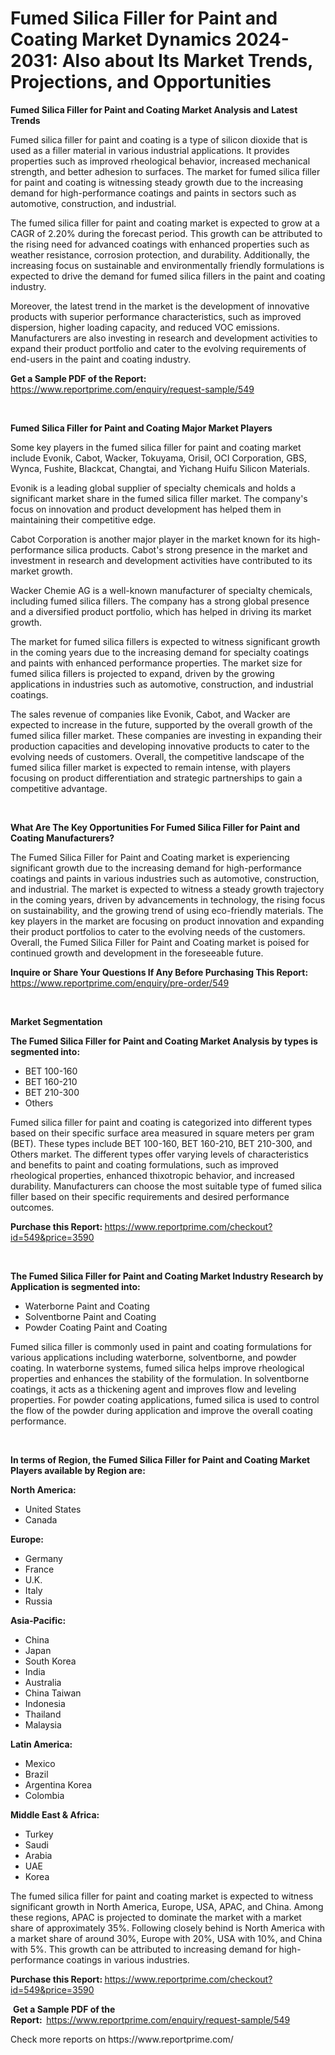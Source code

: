 <p><h1>Fumed Silica Filler for Paint and Coating Market Dynamics 2024-2031: Also about Its Market Trends, Projections, and Opportunities</h1></p><p><strong>Fumed Silica Filler for Paint and Coating Market Analysis and Latest Trends</strong></p>
<p><p>Fumed silica filler for paint and coating is a type of silicon dioxide that is used as a filler material in various industrial applications. It provides properties such as improved rheological behavior, increased mechanical strength, and better adhesion to surfaces. The market for fumed silica filler for paint and coating is witnessing steady growth due to the increasing demand for high-performance coatings and paints in sectors such as automotive, construction, and industrial.</p><p>The fumed silica filler for paint and coating market is expected to grow at a CAGR of 2.20% during the forecast period. This growth can be attributed to the rising need for advanced coatings with enhanced properties such as weather resistance, corrosion protection, and durability. Additionally, the increasing focus on sustainable and environmentally friendly formulations is expected to drive the demand for fumed silica fillers in the paint and coating industry.</p><p>Moreover, the latest trend in the market is the development of innovative products with superior performance characteristics, such as improved dispersion, higher loading capacity, and reduced VOC emissions. Manufacturers are also investing in research and development activities to expand their product portfolio and cater to the evolving requirements of end-users in the paint and coating industry.</p></p>
<p><strong>Get a Sample PDF of the Report:&nbsp;</strong> <a href="https://www.reportprime.com/enquiry/request-sample/549">https://www.reportprime.com/enquiry/request-sample/549</a></p>
<p>&nbsp;</p>
<p><strong>Fumed Silica Filler for Paint and Coating Major Market Players</strong></p>
<p><p>Some key players in the fumed silica filler for paint and coating market include Evonik, Cabot, Wacker, Tokuyama, Orisil, OCI Corporation, GBS, Wynca, Fushite, Blackcat, Changtai, and Yichang Huifu Silicon Materials.</p><p>Evonik is a leading global supplier of specialty chemicals and holds a significant market share in the fumed silica filler market. The company's focus on innovation and product development has helped them in maintaining their competitive edge.</p><p>Cabot Corporation is another major player in the market known for its high-performance silica products. Cabot's strong presence in the market and investment in research and development activities have contributed to its market growth.</p><p>Wacker Chemie AG is a well-known manufacturer of specialty chemicals, including fumed silica fillers. The company has a strong global presence and a diversified product portfolio, which has helped in driving its market growth.</p><p>The market for fumed silica fillers is expected to witness significant growth in the coming years due to the increasing demand for specialty coatings and paints with enhanced performance properties. The market size for fumed silica fillers is projected to expand, driven by the growing applications in industries such as automotive, construction, and industrial coatings.</p><p>The sales revenue of companies like Evonik, Cabot, and Wacker are expected to increase in the future, supported by the overall growth of the fumed silica filler market. These companies are investing in expanding their production capacities and developing innovative products to cater to the evolving needs of customers. Overall, the competitive landscape of the fumed silica filler market is expected to remain intense, with players focusing on product differentiation and strategic partnerships to gain a competitive advantage.</p></p>
<p>&nbsp;</p>
<p><strong>What Are The Key Opportunities For Fumed Silica Filler for Paint and Coating Manufacturers?</strong></p>
<p><p>The Fumed Silica Filler for Paint and Coating market is experiencing significant growth due to the increasing demand for high-performance coatings and paints in various industries such as automotive, construction, and industrial. The market is expected to witness a steady growth trajectory in the coming years, driven by advancements in technology, the rising focus on sustainability, and the growing trend of using eco-friendly materials. The key players in the market are focusing on product innovation and expanding their product portfolios to cater to the evolving needs of the customers. Overall, the Fumed Silica Filler for Paint and Coating market is poised for continued growth and development in the foreseeable future.</p></p>
<p><strong>Inquire or Share Your Questions If Any Before Purchasing This Report:</strong> <a href="https://www.reportprime.com/enquiry/pre-order/549">https://www.reportprime.com/enquiry/pre-order/549</a></p>
<p>&nbsp;</p>
<p><strong>Market Segmentation</strong></p>
<p><strong>The Fumed Silica Filler for Paint and Coating Market Analysis by types is segmented into:</strong></p>
<p><ul><li>BET 100-160</li><li>BET 160-210</li><li>BET 210-300</li><li>Others</li></ul></p>
<p><p>Fumed silica filler for paint and coating is categorized into different types based on their specific surface area measured in square meters per gram (BET). These types include BET 100-160, BET 160-210, BET 210-300, and Others market. The different types offer varying levels of characteristics and benefits to paint and coating formulations, such as improved rheological properties, enhanced thixotropic behavior, and increased durability. Manufacturers can choose the most suitable type of fumed silica filler based on their specific requirements and desired performance outcomes.</p></p>
<p><strong>Purchase this Report:&nbsp;</strong><a href="https://www.reportprime.com/checkout?id=549&price=3590">https://www.reportprime.com/checkout?id=549&price=3590</a></p>
<p>&nbsp;</p>
<p><strong>The Fumed Silica Filler for Paint and Coating Market Industry Research by Application is segmented into:</strong></p>
<p><ul><li>Waterborne Paint and Coating</li><li>Solventborne Paint and Coating</li><li>Powder Coating Paint and Coating</li></ul></p>
<p><p>Fumed silica filler is commonly used in paint and coating formulations for various applications including waterborne, solventborne, and powder coating. In waterborne systems, fumed silica helps improve rheological properties and enhances the stability of the formulation. In solventborne coatings, it acts as a thickening agent and improves flow and leveling properties. For powder coating applications, fumed silica is used to control the flow of the powder during application and improve the overall coating performance.</p></p>
<p>&nbsp;</p>
<p><strong>In terms of Region, the Fumed Silica Filler for Paint and Coating Market Players available by Region are:</strong></p>
<p>
    <p> <strong> North America: </strong>
        <ul>
            <li>United States</li>
            <li>Canada</li>
        </ul>
        </p> 
    <p> <strong> Europe: </strong>
        <ul>
            <li>Germany</li>
            <li>France</li>
            <li>U.K.</li>
            <li>Italy</li>
            <li>Russia</li>
        </ul>
        </p> 
    <p> <strong> Asia-Pacific: </strong>
        <ul>
            <li>China</li>
            <li>Japan</li>
            <li>South Korea</li>
            <li>India</li>
            <li>Australia</li>
            <li>China Taiwan</li>
            <li>Indonesia</li>
            <li>Thailand</li>
            <li>Malaysia</li>
        </ul>
        </p> 
    <p> <strong> Latin America: </strong>
        <ul>
            <li>Mexico</li>
            <li>Brazil</li>
            <li>Argentina Korea</li>
            <li>Colombia</li>
        </ul>
        </p> 
    <p> <strong> Middle East & Africa: </strong>
        <ul>
            <li>Turkey</li>
            <li>Saudi</li>
            <li>Arabia</li>
            <li>UAE</li>
            <li>Korea</li>
        </ul>
    </p>
    </p>
<p><p>The fumed silica filler for paint and coating market is expected to witness significant growth in North America, Europe, USA, APAC, and China. Among these regions, APAC is projected to dominate the market with a market share of approximately 35%. Following closely behind is North America with a market share of around 30%, Europe with 20%, USA with 10%, and China with 5%. This growth can be attributed to increasing demand for high-performance coatings in various industries.</p></p>
<p><strong>Purchase this Report: </strong><a href="https://www.reportprime.com/checkout?id=549&price=3590">https://www.reportprime.com/checkout?id=549&price=3590</a></p>
<p>&nbsp;<strong>Get a Sample PDF of the Report:&nbsp;&nbsp;</strong><a href="https://www.reportprime.com/enquiry/request-sample/549">https://www.reportprime.com/enquiry/request-sample/549</a></p>
<p><strong></strong></p>
<p>Check more reports on https://www.reportprime.com/</p>